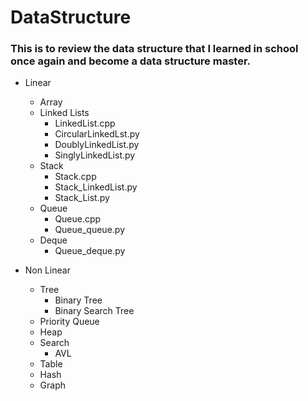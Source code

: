 # DataStructure

### This is to review the data structure that I learned in school once again and become a data structure master.

- Linear 
    - Array
    - Linked Lists
        - LinkedList.cpp
        - CircularLinkedLst.py
        - DoublyLinkedList.py
        - SinglyLinkedList.py
    - Stack
        - Stack.cpp
        - Stack_LinkedList.py
        - Stack_List.py
    - Queue
        - Queue.cpp
        - Queue_queue.py
    - Deque
        - Queue_deque.py

- Non Linear
    - Tree
        - Binary Tree
        - Binary Search Tree
    - Priority Queue
    - Heap
    - Search
        - AVL
    - Table
    - Hash
    - Graph